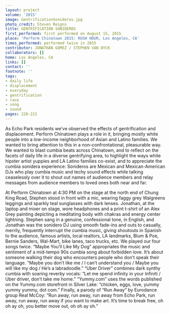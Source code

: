 ```yaml
---
layout: project
volume: '2015'
image: GentrificationSonideros.jpg
photo_credit: Steven Reigns
title: GENTRIFICATION SONIDEROS
first_performed: first performed on August 15, 2015
place: 'Perform Chinatown 2015: RUSH HOUR, Los Angeles, CA'
times_performed: performed twice in 2015
contributor: JONATHAN GOMEZ / STEPHEN VAN DYCK
collaborators: []
home: Los Angeles, CA
links: []
contact: ''
footnote: ''
tags:
- daily life
- displacement
- everyday
- gentrification
- race
- song
- sound
pages: 220-221
---
```


As Echo Park residents we’ve observed the effects of gentrification and displacement. Perform Chinatown plays a role in it, bringing mostly white people into a low-income neighborhood of Asian and Latino families. We wanted to bring attention to this in a non-confrontational, pleasurable way. We wanted to blast cumbia beats across Chinatown, and to reflect on the facets of daily life in a diverse gentrifying area, to highlight the ways white hipster artist yuppies and LA Latino families co-exist, and to appreciate the cumbia sonidera experience: Sonideros are Mexican and Mexican-American DJs who play cumbia music and techy sound effects while talking ceaselessly over it to shout out names of audience members and relay messages from audience members to loved ones both near and far.

At Perform Chinatown at 4:30 PM on the stage at the north end of Chung King Road, Stephen stood in front with a mic, wearing faggy grey Walgreens leggings and sparkly teal sunglasses with dark lenses. Jonathan, at the laptop and mixer on stage, wore headphones and a print t-shirt of an Alex Grey painting depicting a meditating body with chakras and energy center lightning. Stephen sang in a genuine, confessional tone, in English, and Jonathan was the sonidero DJ using smooth fade-ins and outs to casually, merrily, frequently interrupt the cumbia music, giving shoutouts in Spanish to the audience, famous artists, local realtors, LA landmarks, Blum & Poe, Bernie Sanders, Wal-Mart, bike lanes, taco trucks, etc. We played our four songs twice. “Maybe You’ll Like My Dog” appropriates the music and sentiment of a mid-tempo 90s cumbia song about forbidden love. It’s about someone walking their dog who encounters people who don’t speak their language. “Maybe you don’t like me / I can’t understand you / Maybe you will like my dog / He’s a labradoodle.” “Uber Driver” combines dark synthy cumbia with soaring reverby vocals: “Let me spend infinity in your Infiniti / Uber driver, don’t take me home.” “Yummy.com” uses the words published on the Yummy.com storefront in Silver Lake: “chicken, eggs, love, yummy yummy yummy, dot com.” Finally, a parody of “Run Away” by Eurodance group Real McCoy: “Run away, run away, run away from Echo Park, run away, run away, run away if you want to make art. It’s time to break free, oh oh ay oh, you better move out, oh oh ay oh.”
